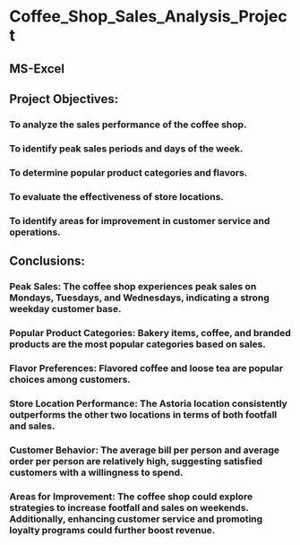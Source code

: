 # Coffee_Shop_Sales_Analysis_Project
## MS-Excel

## Project Objectives:

### To analyze the sales performance of the coffee shop.
### To identify peak sales periods and days of the week.
### To determine popular product categories and flavors.
### To evaluate the effectiveness of store locations.
### To identify areas for improvement in customer service and operations.

## Conclusions:

### Peak Sales: The coffee shop experiences peak sales on Mondays, Tuesdays, and Wednesdays, indicating a strong weekday customer base.
### Popular Product Categories: Bakery items, coffee, and branded products are the most popular categories based on sales.
### Flavor Preferences: Flavored coffee and loose tea are popular choices among customers.
### Store Location Performance: The Astoria location consistently outperforms the other two locations in terms of both footfall and sales.
### Customer Behavior: The average bill per person and average order per person are relatively high, suggesting satisfied customers with a willingness to spend.
### Areas for Improvement: The coffee shop could explore strategies to increase footfall and sales on weekends. Additionally, enhancing customer service and promoting loyalty programs could further boost revenue.
